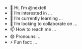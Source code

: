 - 👋 Hi, I’m @nextetl
- 👀 I’m interested in ...
- 🌱 I’m currently learning ...
- 💞️ I’m looking to collaborate on ...
- 📫 How to reach me ...
- 😄 Pronouns: ...
- ⚡ Fun fact: ...

<!---
nextetl/nextetl is a ✨ special ✨ repository because its `README.md` (this file) appears on your GitHub profile.
You can click the Preview link to take a look at your changes.
--->
